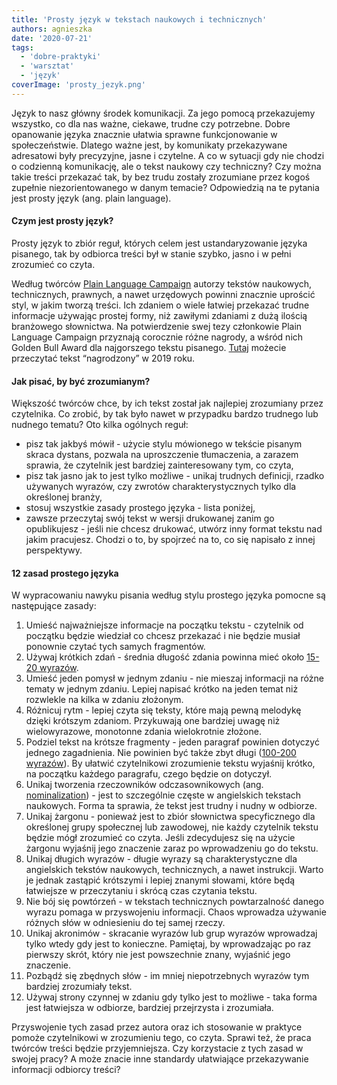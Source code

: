 ```yaml
---
title: 'Prosty język w tekstach naukowych i technicznych'
authors: agnieszka
date: '2020-07-21'
tags:
  - 'dobre-praktyki'
  - 'warsztat'
  - 'język'
coverImage: 'prosty_jezyk.png'
---
```


Język to nasz główny środek komunikacji. Za jego pomocą przekazujemy wszystko,
co dla nas ważne, ciekawe, trudne czy potrzebne. Dobre opanowanie języka
znacznie ułatwia sprawne funkcjonowanie w społeczeństwie. Dlatego ważne jest, by
komunikaty przekazywane adresatowi były precyzyjne, jasne i czytelne. A co w
sytuacji gdy nie chodzi o codzienną komunikację, ale o tekst naukowy czy
techniczny? Czy można takie treści przekazać tak, by bez trudu zostały
zrozumiane przez kogoś zupełnie niezorientowanego w danym temacie? Odpowiedzią
na te pytania jest prosty język (ang. plain language).

<!--truncate-->

#### Czym jest prosty język?

Prosty język to zbiór reguł, których celem jest ustandaryzowanie języka
pisanego, tak by odbiorca treści był w stanie szybko, jasno i w pełni zrozumieć
co czyta.

Według twórców [Plain Language Campaign](http://www.plainenglish.co.uk/) autorzy
tekstów naukowych, technicznych, prawnych, a nawet urzędowych powinni znacznie
uprościć styl, w jakim tworzą treści. Ich zdaniem o wiele łatwiej przekazać
trudne informacje używając prostej formy, niż zawiłymi zdaniami z dużą ilością
branżowego słownictwa. Na potwierdzenie swej tezy członkowie Plain Language
Campaign przyznają corocznie różne nagrody, a wśród nich Golden Bull Award dla
najgorszego tekstu pisanego.
[Tutaj](http://www.plainenglish.co.uk/campaigning/awards/2019-awards/golden-bull-award-winners.html)
możecie przeczytać tekst “nagrodzony” w 2019 roku.

#### Jak pisać, by być zrozumianym?

Większość twórców chce, by ich tekst został jak najlepiej zrozumiany przez
czytelnika. Co zrobić, by tak było nawet w przypadku bardzo trudnego lub nudnego
tematu? Oto kilka ogólnych reguł:

- pisz tak jakbyś mówił - użycie stylu mówionego w tekście pisanym skraca
  dystans, pozwala na uproszczenie tłumaczenia, a zarazem sprawia, że czytelnik
  jest bardziej zainteresowany tym, co czyta,
- pisz tak jasno jak to jest tylko możliwe - unikaj trudnych definicji, rzadko
  używanych wyrazów, czy zwrotów charakterystycznych tylko dla określonej
  branży,
- stosuj wszystkie zasady prostego języka - lista poniżej,
- zawsze przeczytaj swój tekst w wersji drukowanej zanim go opublikujesz - jeśli
  nie chcesz drukować, utwórz inny format tekstu nad jakim pracujesz. Chodzi o
  to, by spojrzeć na to, co się napisało z innej perspektywy.

#### 12 zasad prostego języka

W wypracowaniu nawyku pisania według stylu prostego języka pomocne są
następujące zasady:

1. Umieść najważniejsze informacje na początku tekstu - czytelnik od początku
   będzie wiedział co chcesz przekazać i nie będzie musiał ponownie czytać tych
   samych fragmentów.
2. Używaj krótkich zdań - średnia długość zdania powinna mieć około
   [15-20 wyrazów](https://medium.com/@theacropolitan/sentence-length-has-declined-75-in-the-past-500-years-2e40f80f589f#:~:text=On%20average%2C%20sentences%20today%20range,per%20sentence%20in%20some%20years.).
3. Umieść jeden pomysł w jednym zdaniu - nie mieszaj informacji na różne tematy
   w jednym zdaniu. Lepiej napisać krótko na jeden temat niż rozwlekle na kilka
   w zdaniu złożonym.
4. Różnicuj rytm - lepiej czyta się teksty, które mają pewną melodykę dzięki
   krótszym zdaniom. Przykuwają one bardziej uwagę niż wielowyrazowe, monotonne
   zdania wielokrotnie złożone.
5. Podziel tekst na krótsze fragmenty - jeden paragraf powinien dotyczyć jednego
   zagadnienia. Nie powinien być także zbyt długi
   ([100-200 wyrazów](https://www.grammarly.com/blog/how-long-is-a-paragraph/)).
   By ułatwić czytelnikowi zrozumienie tekstu wyjaśnij krótko, na początku
   każdego paragrafu, czego będzie on dotyczył.
6. Unikaj tworzenia rzeczowników odczasownikowych (ang.
   [nominalization](https://en.wikipedia.org/wiki/Nominalization#:~:text=In%20linguistics%2C%20nominalization%20or%20nominalisation,with%20or%20without%20morphological%20transformation.)) -
   jest to szczególnie częste w angielskich tekstach naukowych. Forma ta
   sprawia, że tekst jest trudny i nudny w odbiorze.
7. Unikaj żargonu - ponieważ jest to zbiór słownictwa specyficznego dla
   określonej grupy społecznej lub zawodowej, nie każdy czytelnik tekstu będzie
   mógł zrozumieć co czyta. Jeśli zdecydujesz się na użycie żargonu wyjaśnij
   jego znaczenie zaraz po wprowadzeniu go do tekstu.
8. Unikaj długich wyrazów - długie wyrazy są charakterystyczne dla angielskich
   tekstów naukowych, technicznych, a nawet instrukcji. Warto je jednak zastąpić
   krótszymi i lepiej znanymi słowami, które będą łatwiejsze w przeczytaniu i
   skrócą czas czytania tekstu.
9. Nie bój się powtórzeń - w tekstach technicznych powtarzalność danego wyrazu
   pomaga w przyswojeniu informacji. Chaos wprowadza używanie różnych słów w
   odniesieniu do tej samej rzeczy.
10. Unikaj akronimów - skracanie wyrazów lub grup wyrazów wprowadzaj tylko wtedy
    gdy jest to konieczne. Pamiętaj, by wprowadzając po raz pierwszy skrót,
    który nie jest powszechnie znany, wyjaśnić jego znaczenie.
11. Pozbądź się zbędnych słów - im mniej niepotrzebnych wyrazów tym bardziej
    zrozumiały tekst.
12. Używaj strony czynnej w zdaniu gdy tylko jest to możliwe - taka forma jest
    łatwiejsza w odbiorze, bardziej przejrzysta i zrozumiała.

Przyswojenie tych zasad przez autora oraz ich stosowanie w praktyce pomoże
czytelnikowi w zrozumieniu tego, co czyta. Sprawi też, że praca twórców treści
będzie przyjemniejsza. Czy korzystacie z tych zasad w swojej pracy? A może
znacie inne standardy ułatwiające przekazywanie informacji odbiorcy treści?

